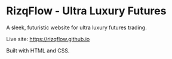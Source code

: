 # RizqFlow - Ultra Luxury Futures

A sleek, futuristic website for ultra luxury futures trading.

Live site: https://rizqflow.github.io

Built with HTML and CSS.
